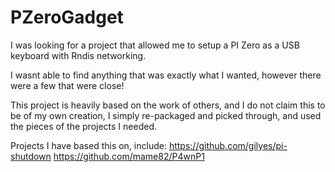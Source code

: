 # PZeroGadget

I was looking for a project that allowed me to setup a PI Zero as a USB keyboard with Rndis networking.

I wasnt able to find anything that was exactly what I wanted, however there were a few that were close!

This project is heavily based on the work of others, and I do not claim this to be of my own creation, I simply re-packaged and picked through, and used the pieces of the projects I needed.

Projects I have based this on, include:
https://github.com/gilyes/pi-shutdown
https://github.com/mame82/P4wnP1
